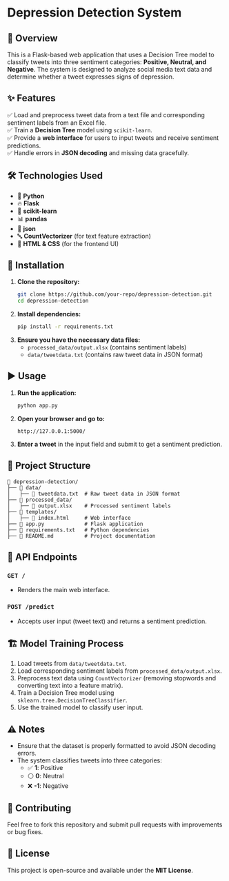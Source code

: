 # Depression Detection System

## 📌 Overview
This is a Flask-based web application that uses a Decision Tree model to classify tweets into three sentiment categories: **Positive, Neutral, and Negative**. The system is designed to analyze social media text data and determine whether a tweet expresses signs of depression.

## ✨ Features
✅ Load and preprocess tweet data from a text file and corresponding sentiment labels from an Excel file.  
✅ Train a **Decision Tree** model using `scikit-learn`.  
✅ Provide a **web interface** for users to input tweets and receive sentiment predictions.  
✅ Handle errors in **JSON decoding** and missing data gracefully.  

## 🛠 Technologies Used
- 🐍 **Python**
- 🔥 **Flask**
- 🧠 **scikit-learn**
- 📊 **pandas**
- 📜 **json**
- 🔤 **CountVectorizer** (for text feature extraction)
- 🎨 **HTML & CSS** (for the frontend UI)

## 🚀 Installation
1. **Clone the repository:**
   ```sh
   git clone https://github.com/your-repo/depression-detection.git
   cd depression-detection
   ```
2. **Install dependencies:**
   ```sh
   pip install -r requirements.txt
   ```
3. **Ensure you have the necessary data files:**
   - `processed_data/output.xlsx` (contains sentiment labels)
   - `data/tweetdata.txt` (contains raw tweet data in JSON format)

## ▶️ Usage
1. **Run the application:**
   ```sh
   python app.py
   ```
2. **Open your browser and go to:**
   ```
   http://127.0.0.1:5000/
   ```
3. **Enter a tweet** in the input field and submit to get a sentiment prediction.

## 📁 Project Structure
```
📂 depression-detection/
├── 📂 data/
│   ├── 📄 tweetdata.txt  # Raw tweet data in JSON format
├── 📂 processed_data/
│   ├── 📄 output.xlsx    # Processed sentiment labels
├── 📂 templates/
│   ├── 🎨 index.html     # Web interface
├── 📝 app.py             # Flask application
├── 📜 requirements.txt   # Python dependencies
├── 📖 README.md          # Project documentation
```

## 🔗 API Endpoints
### `GET /`
- Renders the main web interface.

### `POST /predict`
- Accepts user input (tweet text) and returns a sentiment prediction.

## 🏗 Model Training Process
1. Load tweets from `data/tweetdata.txt`.
2. Load corresponding sentiment labels from `processed_data/output.xlsx`.
3. Preprocess text data using `CountVectorizer` (removing stopwords and converting text into a feature matrix).
4. Train a Decision Tree model using `sklearn.tree.DecisionTreeClassifier`.
5. Use the trained model to classify user input.

## ⚠️ Notes
- Ensure that the dataset is properly formatted to avoid JSON decoding errors.
- The system classifies tweets into three categories:
  - ✅ **1**: Positive
  - ⚪ **0**: Neutral
  - ❌ **-1**: Negative

## 🤝 Contributing
Feel free to fork this repository and submit pull requests with improvements or bug fixes.

## 📜 License
This project is open-source and available under the **MIT License**.

